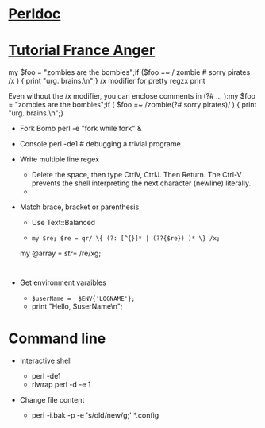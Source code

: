 # [Perldoc](Perl-Perldoc)
# [Tutorial France Anger](Perl-Tuto-France)

my $foo = "zombies are the bombies";if ($foo =~ /             zombie  # sorry pirates            /x ) {    print "urg. brains.\n";}
/x modifier for pretty regzx print

Even without the /x modifier, you can enclose comments in (?# ... ):my $foo = "zombies are the bombies";if ( $foo =~ /zombie(?# sorry pirates)/ ) {    print "urg. brains.\n";}



* Fork Bomb
        perl -e "fork while fork" &
		
* Console 
	 perl -de1 # debugging a trivial programe

* Write multiple line regex
	* Delete the space, then type CtrlV, CtrlJ.
		Then Return.
		The Ctrl-V prevents the shell interpreting the next character (newline) literally.
	* 
		

* Match brace, bracket or parenthesis
	* Use Text::Balanced
  *
	```
	my $re; $re = qr/ \{ (?: [^{}]* | (??{$re}) )* \} /x;
  my @array = $str =~ /$re/xg;
	```


* Get environment varaibles
	* `$userName =  $ENV{'LOGNAME'};`
	* print "Hello, $userName\n"; 


# Command line

* Interactive shell
	* perl -de1
	* rlwrap perl -d -e 1
	
* Change file content
	* perl -i.bak  -p -e 's/old/new/g;' *.config
